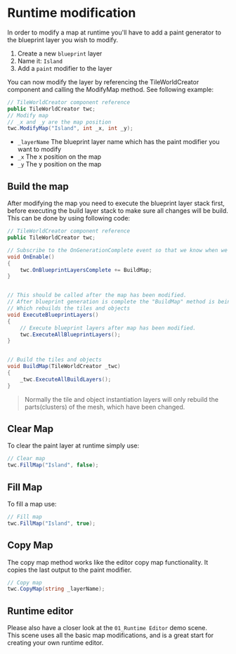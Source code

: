 # Runtime modification
In order to modify a map at runtime you'll have to add a paint generator to the blueprint layer you wish to modify.

1. Create a new `blueprint` layer  
2. Name it: `Island`  
3. Add a `paint` modifier to the layer  

You can now modify the layer by referencing the TileWorldCreator component and calling the ModifyMap method.
See following example:

```csharp
// TileWorldCreator component reference
public TileWorldCreator twc;
// Modify map
// _x and _y are the map position
twc.ModifyMap("Island", int _x, int _y);
```
    
+ `_layerName`
  The blueprint layer name which has the paint modifier you want to modify
+ `_x`
  The x position on the map
+ `_y`
  The y position on the map
  
## Build the map  
After modifying the map you need to execute the blueprint layer stack first, before executing the build layer stack to make sure all changes will be build.  
This can be done by using following code:

```csharp
// TileWorldCreator component reference
public TileWorldCreator twc;

// Subscribe to the OnGenerationComplete event so that we know when we can start building the map
void OnEnable()
{
    twc.OnBlueprintLayersComplete += BuildMap;
}


// This should be called after the map has been modified.
// After blueprint generation is complete the "BuildMap" method is being called
// Which rebuilds the tiles and objects
void ExecuteBlueprintLayers()
{
    // Execute blueprint layers after map has been modified.
    twc.ExecuteAllBlueprintLayers();
}


// Build the tiles and objects
void BuildMap(TileWorldCreator _twc)
{
    _twc.ExecuteAllBuildLayers();
}

```  
> Normally the tile and object instantiation layers will only rebuild the parts(clusters) of the mesh, which have been changed.


## Clear Map
To clear the paint layer at runtime simply use:  
 
```csharp
// Clear map
twc.FillMap("Island", false);
```  
    
## Fill Map
To fill a map use:  

```csharp
// Fill map
twc.FillMap("Island", true);
```  
    
## Copy Map
The copy map method works like the editor copy map functionality.
It copies the last output to the paint modifier.  

```csharp
// Copy map
twc.CopyMap(string _layerName);
```  

## Runtime editor 
Please also have a closer look at the `01_Runtime Editor` demo scene.  
This scene uses all the basic map modifications, and is a great start for creating your own runtime editor.
